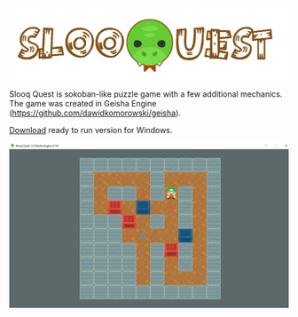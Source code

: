 ![](slooqquest-logo.png)

Slooq Quest is sokoban-like puzzle game with a few additional mechanics. The game was created in Geisha Engine (https://github.com/dawidkomorowski/geisha).

[Download](https://github.com/dawidkomorowski/slooq-quest) ready to run version for Windows.

![](slooq-quest-screenshot.png)
